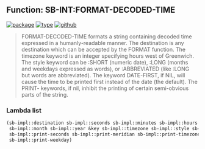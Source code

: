 ## Function: SB-INT:FORMAT-DECODED-TIME
[![package](https://img.shields.io/badge/Package-SB--INT-5f9ea0.svg?style=social&colorA=999999)](../) [![type](https://img.shields.io/badge/Type-Function-5f9ea0.svg?style=social&colorA=999999)](../#function) [![github](https://img.shields.io/badge/GitHub-View_the_source-5f9ea0.svg?style=social&colorA=999999&logo=github)](https://github.com/sbcl/sbcl/blob/master/src/code/format-time.lisp/) 

> FORMAT-DECODED-TIME formats a string containing decoded time
> expressed in a humanly-readable manner. The destination is any
> destination which can be accepted by the FORMAT function. The
> timezone keyword is an integer specifying hours west of Greenwich.
> The style keyword can be :SHORT (numeric date), :LONG (months and
> weekdays expressed as words), or :ABBREVIATED (like :LONG but words are
> abbreviated). The keyword DATE-FIRST, if NIL, will cause the time
> to be printed first instead of the date (the default). The PRINT-
> keywords, if nil, inhibit the printing of certain semi-obvious
> parts of the string.

### Lambda list
```cl
(sb-impl::destination sb-impl::seconds sb-impl::minutes sb-impl::hours sb-impl::day
 sb-impl::month sb-impl::year &key sb-impl::timezone sb-impl::style sb-impl::date-first
 sb-impl::print-seconds sb-impl::print-meridian sb-impl::print-timezone
 sb-impl::print-weekday)
```
